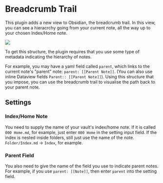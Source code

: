 # Breadcrumb Trail

This plugin adds a new view to Obsidian, the breadcrumb trail. In this view, you can see a hieracrchy going from your current note, all the way up to your chosen Index/Home note.

![](https://i.imgur.com/sZFeosp.png)

To get this structure, the plugin requires that you use some type of metadata indicating the hierarchy of notes.

For example, you may have a yaml field called `parent`, which links to the current note's "parent" note: `parent: [[Parent Note]]`. (You can also use inline Dataview fields `Parent:: [[Parent Note]]`).
Using this structure that you impose, you can use the breadcrumb trail to visualise the path back to your parent note.

## Settings

### Index/Home Note

You need to supply the name of your vault's index/home note. If it is called `000 Home.md`, for example, just enter `000 Home` in the setting input field.
If the index is nested inside folders, still just use the name of the note. `Folder/Index.md` → `Index`, for example.

### Parent Field

You also need to give the name of the field you use to indicate parent notes. For example, if you use `parent: [[Note]]`, then enter `parent` into the setting field.
